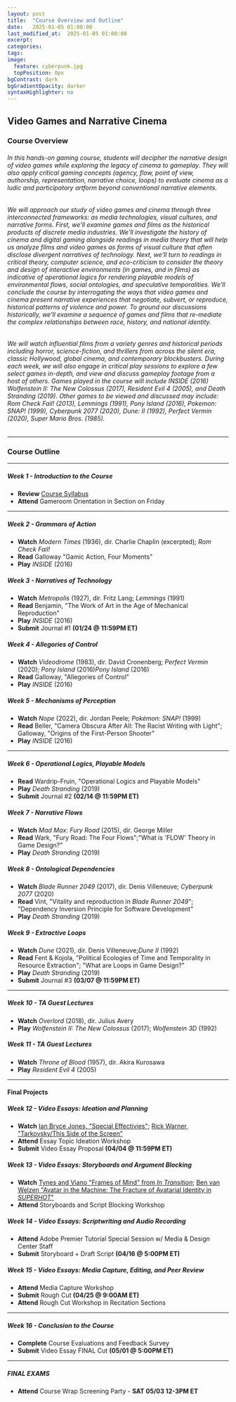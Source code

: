 ```yaml
---
layout: post
title:  "Course Overview and Outline"
date:   2025-01-05 01:00:00
last_modified_at:  2025-01-05 01:00:00
excerpt: 
categories: 
tags:  
image:
  feature: cyberpunk.jpg
  topPosition: 0px
bgContrast: dark
bgGradientOpacity: darker
syntaxHighlighter: no
---
```

## Video Games and Narrative Cinema

### Course Overview

###### In this hands-on gaming course, students will decipher the narrative design of video games while exploring the legacy of cinema to gameplay. They will also apply critical gaming concepts (agency, flow, point of view, authorship, representation, narrative choice, loops) to evaluate cinema as a ludic and participatory artform beyond conventional narrative elements. 

###### We will approach our study of video games and cinema through three interconnected frameworks: as media technologies, visual cultures, and narrative forms. First, we’ll examine games and films as the historical products of discrete media industries. We’ll investigate the history of cinema and digital gaming alongside readings in media theory that will help us analyze films and video games as forms of visual culture that often disclose divergent narratives of technology. Next, we’ll turn to readings in critical theory, computer science, and eco-criticism to consider the theory and design of interactive environments (in games, and in films) as indicative of operational logics for rendering playable models of environmental flows, social ontologies, and speculative temporalities. We’ll conclude the course by interrogating the ways that video games and cinema present narrative experiences that negotiate, subvert, or reproduce, historical patterns of violence and power. To ground our discussions historically, we’ll examine a sequence of games and films that re-mediate the complex relationships between race, history, and national identity.

###### We will watch influential films from a variety genres and historical periods including horror, science-fiction, and thrillers from across the silent era, classic Hollywood, global cinema, and contemporary blockbusters. During each week, we will also engage in critical play sessions to explore a few select games in-depth, and view and discuss gameplay footage from a host of others. Games played in the course will include *INSIDE* (2016) *Wolfenstein II: The New Colossus* (2017), *Resident Evil 4* (2005), and *Death Stranding* (2019). Other games to be viewed and discussed may include: *Rom Check Fail!* (2013), *Lemmings* (1991), *Pony Island* (2016), *Pokemon: SNAP!* (1999), *Cyberpunk 2077* (2020), *Dune: II* (1992), *Perfect Vermin* (2020), *Super Mario Bros.* (1985).

---

### Course Outline

---

##### **Week 1 - Introduction to the Course**
- **Review** [Course Syllabus](https://uncch.instructure.com/courses/78214/files?preview=10009466)
- **Attend** Gameroom Orientation in Section on Friday

---

##### **Week 2 - Grammars of Action**
- **Watch** *Modern Times* (1936), dir. Charlie Chaplin (excerpted); *Rom Check Fail!*
- **Read** Galloway "Gamic Action, Four Moments"
- **Play** *INSIDE* (2016)

##### **Week 3 - Narratives of Technology**
- **Watch** *Metropolis* (1927), dir. Fritz Lang; *Lemmings* (1991)
- **Read** Benjamin, "The Work of Art in the Age of Mechanical Reproduction"
- **Play** *INSIDE* (2016)
- **Submit** Journal #1 **(01/24 @ 11:59PM ET)**

##### **Week 4 - Allegories of Control**
- **Watch** *Videodrome* (1983), dir. David Cronenberg; *Perfect Vermin* (2020); *Pony Island* (2016)*Pony Island* (2016)
- **Read** Galloway, "Allegories of Control"
- **Play** *INSIDE* (2016)

##### **Week 5 - Mechanisms of Perception**
- **Watch** *Nope* (2022), dir. Jordan Peele; *Pokémon: SNAP!* (1999)
- **Read** Beller, "Camera Obscura After All: The Racist Writing with Light"; Galloway, "Origins of the First-Person Shooter"
- **Play** *INSIDE* (2016)

---

##### **Week 6 - Operational Logics, Playable Models**
- **Read** Wardrip-Fruin, "Operational Logics and Playable Models"
- **Play** *Death Stranding* (2019)
- **Submit** Journal #2 **(02/14 @ 11:59PM ET)**

##### **Week 7 - Narrative Flows** 
- **Watch** *Mad Max: Fury Road* (2015), dir. George Miller 
- **Read** Wark, "Fury Road: The Four Flows";"What is 'FLOW' Theory in Game Design?"
- **Play** *Death Stranding* (2019)
  
##### **Week 8 - Ontological Dependencies** 
- **Watch** *Blade Runner 2049* (2017), dir. Denis Villeneuve; *Cyberpunk 2077* (2020)
- **Read** Vint, "Vitality and reproduction in *Blade Runner 2049*"; "Dependency Inversion Principle for Software Development"
- **Play** *Death Stranding* (2019)

##### **Week 9 - Extractive Loops** 
- **Watch** *Dune* (2021), dir. Denis Villeneuve;*Dune II* (1992)
- **Read** Fent & Kojola, "Political Ecologies of Time and Temporality in Resource Extraction"; "What are Loops in Game Design?"
- **Play** *Death Stranding* (2019)
- **Submit** Journal #3 **(03/07 @ 11:59PM ET)**
  
---
##### **Week 10 - TA Guest Lectures**
- **Watch** *Overlord* (2018), dir. Julius Avery
- **Play** *Wolfenstein II: The New Colossus* (2017); *Wolfenstein 3D* (1992)

##### **Week 11 - TA Guest Lectures**
- **Watch** *Throne of Blood* (1957), dir. Akira Kurosawa
- **Play** *Resident Evil 4* (2005)

---

#### Final Projects

##### **Week 12 - Video Essays: Ideation and Planning**
- **Watch** [Ian Bryce Jones, "Special Effectivies"](http://mediacommons.org/intransition/special-effectivities?fbclid=IwAR2aBlrkkFzZAPgPf8jA3FKC-NAIRcprhQKzVYpRAbz9HLfvwq5mHWywfuA); [Rick Warner, "Tarkovsky/This Side of the Screen"](https://vimeo.com/205626288)
- **Attend** Essay Topic Ideation Workshop
- **Submit** Video Essay Proposal **(04/04 @ 11:59PM ET)**

##### **Week 13 - Video Essays: Storyboards and Argument Blocking**
- **Watch** [Tynes and Viano "Frames of Mind" from *In Transition*](http://mediacommons.org/intransition/2015/03/12/frames-mind); [Ben van Welzen "Avatar in the Machine: The Fracture of Avatarial Identity in *SUPERHOT*"](https://adminliveunc-my.sharepoint.com/:v:/g/personal/sgotzler_ad_unc_edu/Ea7zHzV0oT5Hlk6nKnn-E3QBxa-mi4cUHY-yIQwZmaMRZQ?nav=eyJyZWZlcnJhbEluZm8iOnsicmVmZXJyYWxBcHAiOiJPbmVEcml2ZUZvckJ1c2luZXNzIiwicmVmZXJyYWxBcHBQbGF0Zm9ybSI6IldlYiIsInJlZmVycmFsTW9kZSI6InZpZXciLCJyZWZlcnJhbFZpZXciOiJNeUZpbGVzTGlua0NvcHkifX0&e=bdfzTz)
- **Attend** Storyboards and Script Blocking Workshop

##### **Week 14 - Video Essays: Scriptwriting and Audio Recording**
- **Attend** Adobe Premier Tutorial Special Session w/ Media & Design Center Staff
- **Submit** Storyboard + Draft Script **(04/16 @ 5:00PM ET)**

##### **Week 15 - Video Essays: Media Capture, Editing, and Peer Review**
- **Attend** Media Capture Workshop
- **Submit** Rough Cut **(04/25 @ 9:00AM ET)**
- **Attend** Rough Cut Workshop in Recitation Sections

---

##### **Week 16 - Conclusion to the Course**
- **Complete** Course Evaluations and Feedback Survey
- **Submit** Video Essay FINAL Cut **(05/01 @ 5:00PM ET)**

---

##### **FINAL EXAMS**
- **Attend** Course Wrap Screening Party - **SAT 05/03 12-3PM ET**
